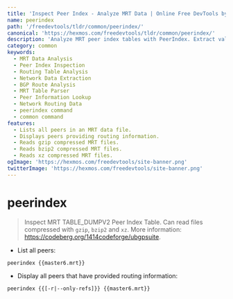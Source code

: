 ```yaml
---
title: 'Inspect Peer Index - Analyze MRT Data | Online Free DevTools by Hexmos'
name: peerindex
path: '/freedevtools/tldr/common/peerindex/'
canonical: 'https://hexmos.com/freedevtools/tldr/common/peerindex/'
description: 'Analyze MRT peer index tables with PeerIndex. Extract valuable routing insights from network data efficiently. Free online tool, no registration required.'
category: common
keywords:
  - MRT Data Analysis
  - Peer Index Inspection
  - Routing Table Analysis
  - Network Data Extraction
  - BGP Route Analysis
  - MRT Table Parser
  - Peer Information Lookup
  - Network Routing Data
  - peerindex command
  - common command
features:
  - Lists all peers in an MRT data file.
  - Displays peers providing routing information.
  - Reads gzip compressed MRT files.
  - Reads bzip2 compressed MRT files.
  - Reads xz compressed MRT files.
ogImage: 'https://hexmos.com/freedevtools/site-banner.png'
twitterImage: 'https://hexmos.com/freedevtools/site-banner.png'
---
```


# peerindex

> Inspect MRT TABLE_DUMPV2 Peer Index Table.
> Can read files compressed with `gzip`, `bzip2` and `xz`.
> More information: <https://codeberg.org/1414codeforge/ubgpsuite>.

- List all peers:

`peerindex {{master6.mrt}}`

- Display all peers that have provided routing information:

`peerindex {{[-r|--only-refs]}} {{master6.mrt}}`
